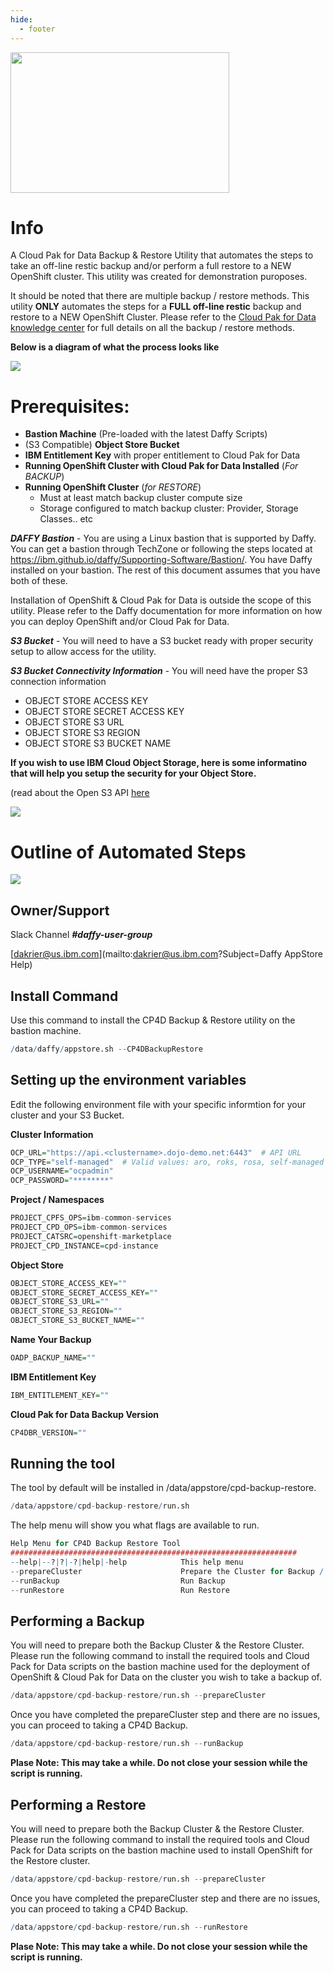 ```yaml
---
hide:
  - footer
---
```

<script>
  document.title = "AppStore - CP4D Backup & Restore Utility";
</script>

<img src='./images/cp4d-backup-restore/CP4D-Backup-Restore-Logo.png'
       style="width:350px;height:225px;"/>

# Info
A Cloud Pak for Data Backup & Restore Utility that automates the steps to take an off-line restic backup and/or perform a full restore to a NEW OpenShift cluster. This utility was created for demonstration puroposes.

It should be noted that there are multiple backup / restore methods. This utility **ONLY** automates the steps for a **FULL off-line restic** backup and restore to a NEW OpenShift Cluster. Please refer to the [Cloud Pak for Data knowledge center](https://www.ibm.com/docs/en/cloud-paks/cp-data/4.6.x?topic=administering-backing-up-restoring-cloud-pak-data) for full details on all the backup / restore methods.

**Below is a diagram of what the process looks like**

<img src='./images/cp4d-backup-restore/CP4D-Pic-1.png'/>

# Prerequisites:

* **Bastion Machine** (Pre-loaded with the latest Daffy Scripts)
* (S3 Compatible) **Object Store Bucket**
* **IBM Entitlement Key** with proper entitlement to Cloud Pak for Data
* **Running OpenShift Cluster with Cloud Pak for Data Installed** (*For BACKUP*)
* **Running OpenShift Cluster** (*for RESTORE*)
	* Must at least match backup cluster compute size
	* Storage configured to match backup cluster: Provider, Storage Classes.. etc

**_DAFFY Bastion_** - You are using a Linux bastion that is supported by Daffy. You can get a bastion through TechZone or following the steps located at https://ibm.github.io/daffy/Supporting-Software/Bastion/. You have Daffy installed on your bastion. The rest of this document assumes that you have both of these.

Installation of OpenShift & Cloud Pak for Data is outside the scope of this utility. Please refer to the Daffy documentation for more information on how you can deploy OpenShift and/or Cloud Pak for Data.

**_S3 Bucket_** - You will need to have a S3 bucket ready with proper security setup to allow access for the utility.

**_S3 Bucket Connectivity Information_** - You will need have the proper S3 connection information

* OBJECT STORE ACCESS KEY
* OBJECT STORE SECRET ACCESS KEY
* OBJECT STORE S3 URL
* OBJECT STORE S3 REGION
* OBJECT STORE S3 BUCKET NAME

**If you wish to use IBM Cloud Object Storage, here is some informatino that will help you setup the security for your Object Store.**

(read about the Open S3 API [here](https://docs.aws.amazon.com/AmazonS3/latest/API/Welcome.html)

<img src='./images/cp4d-backup-restore/CP4D-Pic-2.png'/>

# Outline of Automated Steps

<img src='./images/cp4d-backup-restore/CP4D-Pic-3.png'/>


## Owner/Support
Slack Channel ***#daffy-user-group***

[dakrier@us.ibm.com](mailto:dakrier@us.ibm.com?Subject=Daffy AppStore Help)


## Install Command 

Use this command to install the CP4D Backup & Restore utility on the bastion machine. 
    
```R
/data/daffy/appstore.sh --CP4DBackupRestore
```

## Setting up the environment variables

Edit the following environment file with your specific informtion for your cluster and your S3 Bucket. 

**Cluster Information**

```R
OCP_URL="https://api.<clustername>.dojo-demo.net:6443"  # API URL
OCP_TYPE="self-managed"  # Valid values: aro, roks, rosa, self-managed
OCP_USERNAME="ocpadmin"
OCP_PASSWORD="********"
```

**Project / Namespaces**

```R
PROJECT_CPFS_OPS=ibm-common-services
PROJECT_CPD_OPS=ibm-common-services
PROJECT_CATSRC=openshift-marketplace
PROJECT_CPD_INSTANCE=cpd-instance
```

**Object Store** 

```R
OBJECT_STORE_ACCESS_KEY=""
OBJECT_STORE_SECRET_ACCESS_KEY=""
OBJECT_STORE_S3_URL=""
OBJECT_STORE_S3_REGION=""
OBJECT_STORE_S3_BUCKET_NAME=""
```

**Name Your Backup**

```R
OADP_BACKUP_NAME=""
```

**IBM Entitlement Key**

```R
IBM_ENTITLEMENT_KEY=""
```

**Cloud Pak for Data Backup Version**

```R
CP4DBR_VERSION=""
```


## Running the tool

The tool by default will be installed in /data/appstore/cpd-backup-restore. 

```R
/data/appstore/cpd-backup-restore/run.sh
```

The help menu will show you what flags are available to run. 

```R
Help Menu for CP4D Backup Restore Tool
################################################################
--help|--?|?|-?|help|-help            This help menu
--prepareCluster                      Prepare the Cluster for Backup / Restore
--runBackup                           Run Backup
--runRestore                          Run Restore
```

## Performing a Backup

You will need to prepare both the Backup Cluster & the Restore Cluster. Please run the following command to install the required tools and Cloud Pack for Data scripts on the bastion machine used for the deployment of OpenShift & Cloud Pak for Data on the cluster you wish to take a backup of. 

```R
/data/appstore/cpd-backup-restore/run.sh --prepareCluster 
```

Once you have completed the prepareCluster step and there are no issues, you can proceed to taking a CP4D Backup. 

```R
/data/appstore/cpd-backup-restore/run.sh --runBackup 
```

**Plase Note: This may take a while. Do not close your session while the script is running.**


## Performing a Restore

You will need to prepare both the Backup Cluster & the Restore Cluster. Please run the following command to install the required tools and Cloud Pack for Data scripts on the bastion machine used to install OpenShift for the Restore cluster.

```R
/data/appstore/cpd-backup-restore/run.sh --prepareCluster 
```

Once you have completed the prepareCluster step and there are no issues, you can proceed to taking a CP4D Backup. 

```R
/data/appstore/cpd-backup-restore/run.sh --runRestore 
```

**Plase Note: This may take a while. Do not close your session while the script is running.**

